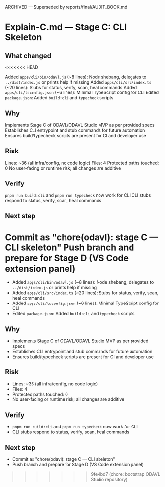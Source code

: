 ARCHIVED — Superseded by reports/final/AUDIT_BOOK.md
# Explain-C.md — Stage C: CLI Skeleton

## What changed
<<<<<<< HEAD

Added `apps/cli/bin/odavl.js` (~8 lines): Node shebang, delegates to `../dist/index.js` or prints help if missing
Added `apps/cli/src/index.ts` (~20 lines): Stubs for status, verify, scan, heal commands
Added `apps/cli/tsconfig.json` (~6 lines): Minimal TypeScript config for CLI
Edited `package.json`: Added `build:cli` and `typecheck` scripts

## Why

Implements Stage C of ODAVL/ODAVL Studio MVP as per provided specs
Establishes CLI entrypoint and stub commands for future automation
Ensures build/typecheck scripts are present for CI and developer use

## Risk

Lines: ~36 (all infra/config, no code logic)
Files: 4
Protected paths touched: 0
No user-facing or runtime risk; all changes are additive

## Verify

`pnpm run build:cli` and `pnpm run typecheck` now work for CLI
CLI stubs respond to status, verify, scan, heal commands

## Next step

Commit as "chore(odavl): stage C — CLI skeleton"
Push branch and prepare for Stage D (VS Code extension panel)
=======
- Added `apps/cli/bin/odavl.js` (~8 lines): Node shebang, delegates to `../dist/index.js` or prints help if missing
- Added `apps/cli/src/index.ts` (~20 lines): Stubs for status, verify, scan, heal commands
- Added `apps/cli/tsconfig.json` (~6 lines): Minimal TypeScript config for CLI
- Edited `package.json`: Added `build:cli` and `typecheck` scripts

## Why
- Implements Stage C of ODAVL/ODAVL Studio MVP as per provided specs
- Establishes CLI entrypoint and stub commands for future automation
- Ensures build/typecheck scripts are present for CI and developer use

## Risk
- Lines: ~36 (all infra/config, no code logic)
- Files: 4
- Protected paths touched: 0
- No user-facing or runtime risk; all changes are additive

## Verify
- `pnpm run build:cli` and `pnpm run typecheck` now work for CLI
- CLI stubs respond to status, verify, scan, heal commands

## Next step
- Commit as "chore(odavl): stage C — CLI skeleton"
- Push branch and prepare for Stage D (VS Code extension panel)
>>>>>>> 9fe4bd7 (chore: bootstrap ODAVL Studio repository)
